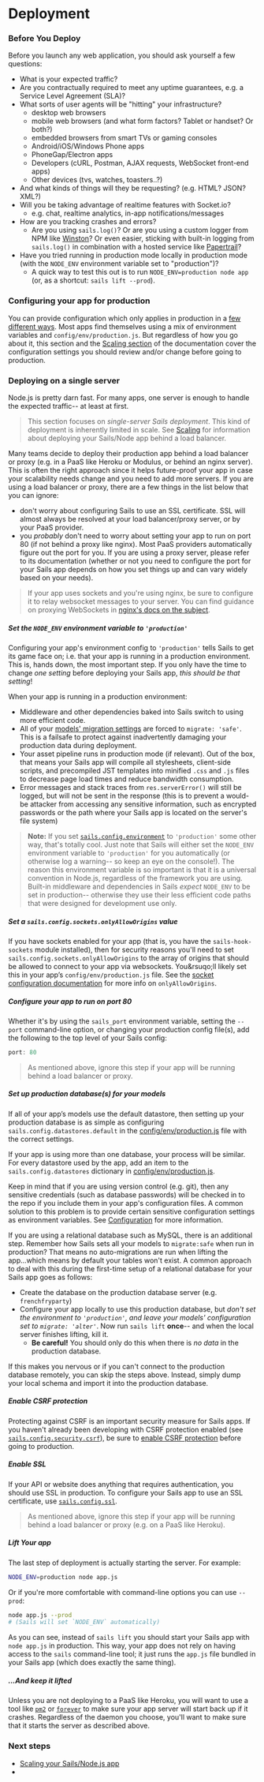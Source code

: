 # Deployment

### Before You Deploy

Before you launch any web application, you should ask yourself a few questions:

+ What is your expected traffic?
+ Are you contractually required to meet any uptime guarantees, e.g. a Service Level Agreement (SLA)?
+ What sorts of user agents will be "hitting" your infrastructure?
  + desktop web browsers
  + mobile web browsers (and what form factors?  Tablet or handset?  Or both?)
  + embedded browsers from smart TVs or gaming consoles
  + Android/iOS/Windows Phone apps
  + PhoneGap/Electron apps
  + Developers (cURL, Postman, AJAX requests, WebSocket front-end apps)
  + Other devices (tvs, watches, toasters..?)
+ And what kinds of things will they be requesting? (e.g. HTML? JSON? XML?)
+ Will you be taking advantage of realtime features with Socket.io?
  + e.g. chat, realtime analytics, in-app notifications/messages
+ How are you tracking crashes and errors?
  + Are you using `sails.log()`? Or are you using a custom logger from NPM like [Winston](https://github.com/winstonjs/winston)?  Or even easier, sticking with built-in logging from `sails.log()` in combination with a hosted service like [Papertrail](https://papertrailapp.com/)?
+ Have you tried running in production mode locally in production mode (with the `NODE_ENV` environment variable set to "production")?
  + A quick way to test this out is to run `NODE_ENV=production node app` (or, as a shortcut: `sails lift --prod`).


### Configuring your app for production

You can provide configuration which only applies in production in a [few different ways](http://sailsjs.com/documentation/reference/configuration).  Most apps find themselves using a mix of environment variables and `config/env/production.js`.  But regardless of how you go about it, this section and the [Scaling section](http://sailsjs.com/documentation/concepts/deployment/scaling) of the documentation cover the configuration settings you should review and/or change before going to production.



### Deploying on a single server

Node.js is pretty darn fast.  For many apps, one server is enough to handle the expected traffic-- at least at first.

> This section focuses on _single-server Sails deployment_.  This kind of deployment is inherently limited in scale.  See [Scaling](http://sailsjs.com/documentation/concepts/deployment/scaling) for information about deploying your Sails/Node app behind a load balancer.

Many teams decide to deploy their production app behind a load balancer or proxy (e.g. in a PaaS like Heroku or Modulus, or behind an nginx server).  This is often the right approach since it helps future-proof your app in case your scalability needs change and you need to add more servers.  If you are using a load balancer or proxy, there are a few things in the list below that you can ignore:

+ don't worry about configuring Sails to use an SSL certificate.  SSL will almost always be resolved at your load balancer/proxy server, or by your PaaS provider.
+ you _probably_ don't need to worry about setting your app to run on port 80 (if not behind a proxy like nginx). Most PaaS providers automatically figure out the port for you.  If you are using a proxy server, please refer to its documentation (whether or not you need to configure the port for your Sails app depends on how you set things up and can vary widely based on your needs).

> If your app uses sockets and you're using nginx, be sure to configure it to relay websocket messages to your server. You can find guidance on proxying WebSockets in [nginx's docs on the subject](http://nginx.org/en/docs/http/websocket.html).


##### Set the `NODE_ENV` environment variable to `'production'`

Configuring your app's environment config to `'production'` tells Sails to get its game face on; i.e. that your app is running in a production environment.  This is, hands down, the most important step. If you only have the time to change _one setting_ before deploying your Sails app, _this should be that setting_!

When your app is running in a production environment:
  + Middleware and other dependencies baked into Sails switch to using more efficient code.
  + All of your [models' migration settings](http://sailsjs.com/documentation/concepts/models-and-orm/model-settings) are forced to `migrate: 'safe'`.  This is a failsafe to protect against inadvertently damaging your production data during deployment.
  + Your asset pipeline runs in production mode (if relevant).  Out of the box, that means your Sails app will compile all stylesheets, client-side scripts, and precompiled JST templates into minified `.css` and `.js` files to decrease page load times and reduce bandwidth consumption.
  + Error messages and stack traces from `res.serverError()` will still be logged, but will not be sent in the response (this is to prevent a would-be attacker from accessing any sensitive information, such as encrypted passwords or the path where your Sails app is located on the server's file system)


>**Note:**
>If you set [`sails.config.environment`](http://sailsjs.com/documentation/reference/configuration/sails-config#?sailsconfigenvironment) to `'production'` some other way, that's totally cool.  Just note that Sails will either set the `NODE_ENV` environment variable to `'production'` for you automatically (or otherwise log a warning-- so keep an eye on the console!).  The reason this environment variable is so important is that it is a universal convention in Node.js, regardless of the framework you are using.  Built-in middleware and dependencies in Sails _expect_ `NODE_ENV` to be set in production-- otherwise they use their less efficient code paths that were designed for development use only.

##### Set a `sails.config.sockets.onlyAllowOrigins` value

If you have sockets enabled for your app (that is, you have the `sails-hook-sockets` module installed), then for security reasons you'll need to set `sails.config.sockets.onlyAllowOrigins` to the array of origins that should be allowed to connect to your app via websockets.  You&rsuqo;ll likely set this in your app&rsquo;s `config/env/production.js` file.  See the [socket configuration documentation](http://sailsjs.com/documentation/reference/configuration/sails-config-sockets) for more info on `onlyAllowOrigins`.


##### Configure your app to run on port 80

Whether it's by using the `sails_port` environment variable, setting the `--port` command-line option, or changing your production config file(s), add the following to the top level of your Sails config:

```javascript
port: 80
```

> As mentioned above, ignore this step if your app will be running behind a load balancer or proxy.



##### Set up production database(s) for your models

If all of your app&rsquo;s models use the default datastore, then setting up your production database is as simple as configuring `sails.config.datastores.default` in the [config/env/production.js](http://sailsjs.com/documentation/concepts/configuration#?environmentspecific-files-config-env) file with the correct settings.

If your app is using more than one database, your process will be similar.  For every datastore used by the app, add an item to the `sails.config.datastores` dictionary in [config/env/production.js](http://sailsjs.com/documentation/concepts/configuration#?environmentspecific-files-config-env).

Keep in mind that if you are using version control (e.g. git), then any sensitive credentials (such as database passwords) will be checked in to the repo if you include them in your app's configuration files.  A common solution to this problem is to provide certain sensitive configuration settings as environment variables.  See [Configuration](http://sailsjs.com/documentation/concepts/configuration) for more information.

If you are using a relational database such as MySQL, there is an additional step.  Remember how Sails sets all your models to `migrate:safe` when run in production?  That means no auto-migrations are run when lifting the app...which means by default your tables won't exist.  A common approach to deal with this during the first-time setup of a relational database for your Sails app goes as follows:
  + Create the database on the production database server (e.g. `frenchfryparty`)
  + Configure your app locally to use this production database, but _don't set the environment to `'production'`, and leave your models' configuration set to `migrate: 'alter'`_.  Now run `sails lift` **once**-- and when the local server finishes lifting, kill it.
    + **Be careful!**  You should only do this when there is _no data_ in the production database.

If this makes you nervous or if you can't connect to the production database remotely, you can skip the steps above.  Instead, simply dump your local schema and import it into the production database.


##### Enable CSRF protection

Protecting against CSRF is an important security measure for Sails apps.  If you haven't already been developing with CSRF protection enabled (see [`sails.config.security.csrf`](http://sailsjs.com/documentation/reference/configuration/sails-config-security-csrf)), be sure to [enable CSRF protection](http://sailsjs.com/documentation/concepts/Security/CSRF.html?q=enabling-csrf-protection) before going to production.



##### Enable SSL

If your API or website does anything that requires authentication, you should use SSL in production.  To configure your Sails app to use an SSL certificate, use [`sails.config.ssl`](http://sailsjs.com/documentation/reference/configuration/sails-config).

> As mentioned above, ignore this step if your app will be running behind a load balancer or proxy (e.g. on a PaaS like Heroku).



##### Lift Your app

The last step of deployment is actually starting the server.  For example:

```bash
NODE_ENV=production node app.js
```

Or if you're more comfortable with command-line options you can use `--prod`:

```bash
node app.js --prod
# (Sails will set `NODE_ENV` automatically)
```

As you can see, instead of `sails lift` you should start your Sails app with `node app.js` in production.  This way, your app does not rely on having access to the `sails` command-line tool; it just runs the `app.js` file bundled in your Sails app (which does exactly the same thing).


##### ...And keep it lifted

Unless you are not deploying to a PaaS like Heroku, you will want to use a tool like [`pm2`](http://pm2.keymetrics.io/) or [`forever`](https://github.com/foreverjs/forever) to make sure your app server will start back up if it crashes.  Regardless of the daemon you choose, you'll want to make sure that it starts the server as described above.



### Next steps

+ [Scaling your Sails/Node.js app](http://sailsjs.com/documentation/concepts/deployment/scaling)
+


<docmeta name="displayName" value="Deployment">
